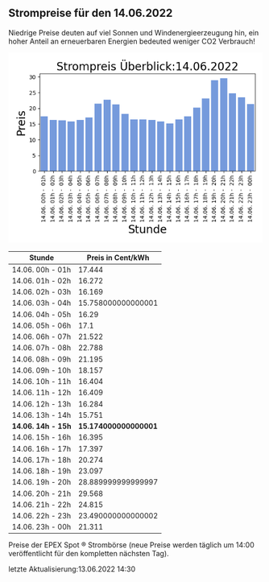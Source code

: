 
## Strompreise für den 14.06.2022

Niedrige Preise deuten auf viel Sonnen und Windenergieerzeugung hin, ein hoher Anteil an erneuerbaren Energien bedeuted weniger CO2 Verbrauch!

![Strompreis übersicht](imgs/strompreis_uebersicht.png)

| Stunde | Preis in Cent/kWh |
|---|---|
| 14.06. 00h -  01h | 17.444 | 
| 14.06. 01h -  02h | 16.272 | 
| 14.06. 02h -  03h | 16.169 | 
| 14.06. 03h -  04h | 15.758000000000001 | 
| 14.06. 04h -  05h | 16.29 | 
| 14.06. 05h -  06h | 17.1 | 
| 14.06. 06h -  07h | 21.522 | 
| 14.06. 07h -  08h | 22.788 | 
| 14.06. 08h -  09h | 21.195 | 
| 14.06. 09h -  10h | 18.157 | 
| 14.06. 10h -  11h | 16.404 | 
| 14.06. 11h -  12h | 16.409 | 
| 14.06. 12h -  13h | 16.284 | 
| 14.06. 13h -  14h | 15.751 | 
| **14.06. 14h -  15h** | **15.174000000000001** | 
| 14.06. 15h -  16h | 16.395 | 
| 14.06. 16h -  17h | 17.397 | 
| 14.06. 17h -  18h | 20.274 | 
| 14.06. 18h -  19h | 23.097 | 
| 14.06. 19h -  20h | 28.889999999999997 | 
| 14.06. 20h -  21h | 29.568 | 
| 14.06. 21h -  22h | 24.815 | 
| 14.06. 22h -  23h | 23.490000000000002 | 
| 14.06. 23h -  00h | 21.311 | 

Preise der EPEX Spot ® Strombörse (neue Preise werden täglich um 14:00 veröffentlicht für den kompletten nächsten Tag).

letzte Aktualisierung:13.06.2022 14:30